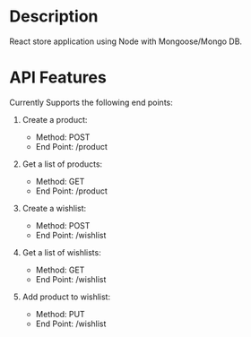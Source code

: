 # Description
React store application using Node with Mongoose/Mongo DB.

# API Features
Currently Supports the following end points:

1. Create a product: 
    - Method: POST
    - End Point: /product
    
1. Get a list of products: 
    - Method: GET 
    - End Point: /product
    
1. Create a wishlist: 
    - Method: POST
    - End Point: /wishlist
    
1. Get a list of wishlists: 
    - Method: GET
    - End Point: /wishlist
    
1. Add product to wishlist: 
    - Method: PUT
    - End Point: /wishlist
